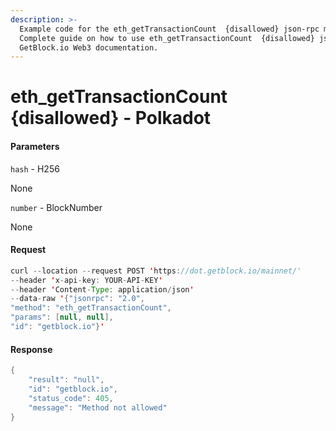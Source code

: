 ```yaml
---
description: >-
  Example code for the eth_getTransactionCount  {disallowed} json-rpc method.
  Сomplete guide on how to use eth_getTransactionCount  {disallowed} json-rpc in
  GetBlock.io Web3 documentation.
---
```


# eth\_getTransactionCount {disallowed} - Polkadot

#### Parameters

`hash` - H256

None

`number` - BlockNumber

None

#### Request

```java
curl --location --request POST 'https://dot.getblock.io/mainnet/' 
--header 'x-api-key: YOUR-API-KEY' 
--header 'Content-Type: application/json' 
--data-raw '{"jsonrpc": "2.0",
"method": "eth_getTransactionCount",
"params": [null, null],
"id": "getblock.io"}'
```

#### Response

```java
{
    "result": "null",
    "id": "getblock.io",
    "status_code": 405,
    "message": "Method not allowed"
}
```
